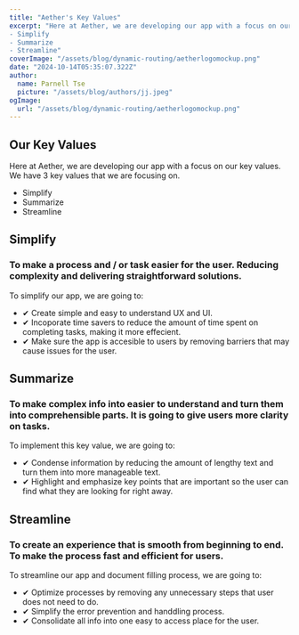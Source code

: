 ```yaml
---
title: "Aether's Key Values"
excerpt: "Here at Aether, we are developing our app with a focus on our key values. We have 3 key values that we are focusing on.
- Simplify
- Summarize
- Streamline"
coverImage: "/assets/blog/dynamic-routing/aetherlogomockup.png"
date: "2024-10-14T05:35:07.322Z"
author:
  name: Parnell Tse
  picture: "/assets/blog/authors/jj.jpeg"
ogImage:
  url: "/assets/blog/dynamic-routing/aetherlogomockup.png"
---
```


## Our Key Values

Here at Aether, we are developing our app with a focus on our key values. We have 3 key values that we are focusing on.
- Simplify
- Summarize
- Streamline


## Simplify
### To make a process and / or task easier for the user. Reducing complexity and delivering straightforward solutions.

To simplify our app, we are going to:
- ✔ Create simple and easy to understand UX and UI.
- ✔ Incoporate time savers to reduce the amount of time spent on completing tasks, making it more       effecient.
- ✔ Make sure the app is accesible to users by removing barriers that may cause issues for the user.

## Summarize
### To make complex info into easier to understand and turn them into comprehensible parts. It is going to give users more clarity on tasks.

To implement this key value, we are going to:
- ✔ Condense information by reducing the amount of lengthy text and turn them into more manageable text.
- ✔ Highlight and emphasize key points that are important so the user can find what they are looking for right away.

## Streamline
### To create an experience that is smooth from beginning to end. To make the process fast and efficient for users.

To streamline our app and document filling process, we are going to:
- ✔ Optimize processes by removing any unnecessary steps that user does not need to do.
- ✔ Simplify the error prevention and handdling process.
- ✔ Consolidate all info into one easy to access place for the user.

